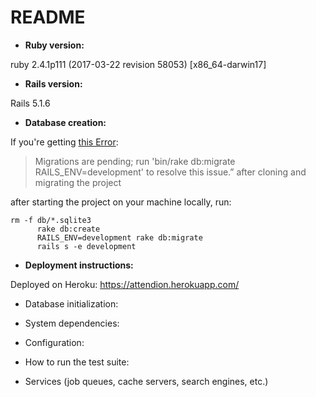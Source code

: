 # README


* **Ruby version:** 

ruby 2.4.1p111 (2017-03-22 revision 58053) [x86_64-darwin17]

* **Rails version:**

Rails 5.1.6

* **Database creation:**

If you're getting [this Error](https://stackoverflow.com/questions/21309901/getting-migrations-are-pending-run-bin-rake-dbmigrate-rails-env-development): 

> Migrations are pending; run 'bin/rake db:migrate RAILS_ENV=development' to resolve this issue.” after cloning and migrating the project

after starting the project on your machine locally, run:

```
rm -f db/*.sqlite3
      rake db:create
      RAILS_ENV=development rake db:migrate
      rails s -e development
```

* **Deployment instructions:** 

Deployed on Heroku: https://attendion.herokuapp.com/

* Database initialization:

* System dependencies:

* Configuration:

* How to run the test suite:

* Services (job queues, cache servers, search engines, etc.)
